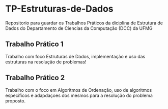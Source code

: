 # TP-Estruturas-de-Dados
Repositorio para guardar os Trabalhos Práticos da diciplina de Estrutura de Dados do Departamento de Ciencias da Computação (DCC) da UFMG

## Trabalho Prático 1 
Trabalho com foco Estruturas de Dados, implementação e uso das estruturas na resolução de problemas!

## Trabalho Prático 2 
Trabalho com o foco em Algoritmos de Ordenação, uso de algoritmos especificos e adapdaçoes dos mesmos para a resolução do problema proposto.
